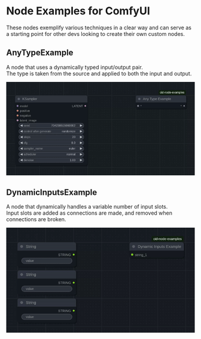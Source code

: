 # Node Examples for ComfyUI

These nodes exemplify various techniques in a clear way and can serve as a starting point for other devs looking to create their own custom nodes.

## AnyTypeExample

A node that uses a dynamically typed input/output pair.  
The type is taken from the source and applied to both the input and output.

![AnyTypeExample in action](./images/AnyTypeExample.gif)

## DynamicInputsExample

A node that dynamically handles a variable number of input slots.  
Input slots are added as connections are made, and removed when connections are broken.

![DynamicInputsExample in action](./images/DynamicInputsExample.gif)
